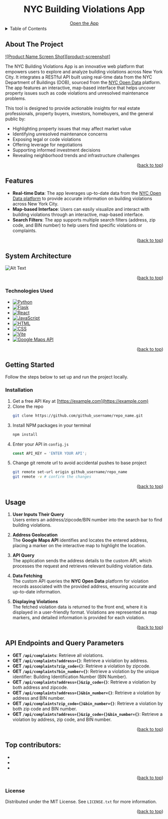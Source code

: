 <!-- Improved compatibility of back to top link: See: https://github.com/othneildrew/Best-README-Template/pull/73 -->
<a id="readme-top"></a>
<!--
*** Thanks for checking out the Best-README-Template. If you have a suggestion
*** that would make this better, please fork the repo and create a pull request
*** or simply open an issue with the tag "enhancement".
*** Don't forget to give the project a star!
*** Thanks again! Now go create something AMAZING! :D
-->



<!-- PROJECT SHIELDS -->
<!--
*** I'm using markdown "reference style" links for readability.
*** Reference links are enclosed in brackets [ ] instead of parentheses ( ).
*** See the bottom of this document for the declaration of the reference variables
*** for contributors-url, forks-url, etc. This is an optional, concise syntax you may use.
*** https://www.markdownguide.org/basic-syntax/#reference-style-links
-->
<!--
[![Contributors][contributors-shield]][contributors-url]
[![Forks][forks-shield]][forks-url]
[![Stargazers][stars-shield]][stars-url]
[![Issues][issues-shield]][issues-url]
[![MIT License][license-shield]][license-url]
[![LinkedIn][linkedin-shield]][linkedin-url]
-->

<!-- 
 PROJECT LOGO
<br />
<div align="center">
  <a href="https://github.com/github_username/repo_name">
    <img src="images/logo.png" alt="Logo" width="80" height="80">
  </a>

<h3 align="center">NYC Building Violations App</h3>

  <p align="center">
-->
<h1 align="center">NYC Building Violations App</h3>


  <!--  
    <br />
    <a href="https://github.com/github_username/repo_name"><strong>Explore the docs »</strong></a>
    <br />
    <br />
    <a href="https://github.com/github_username/repo_name">View Demo</a>
    ·
    <a href="https://github.com/github_username/repo_name/issues/new?labels=bug&template=bug-report---.md">Report Bug</a>
    ·
    <a href="https://github.com/github_username/repo_name/issues/new?labels=enhancement&template=feature-request---.md">Request Feature</a>
  </p>
</div>
-->
<div align="center">
<a href="https://github.com/MChaudhry9/Real-Estate-App">Open the App</a>
</div>


<!-- TABLE OF CONTENTS -->
<details>
  <summary>Table of Contents</summary>
  <ol>
    <li>
      <a href="#about-the-project">About The Project</a>
      <ul>
        <li><a href="#features">Features</a></li>
      </ul>
      <ul>
        <li><a href="#system-architecture">System Architecture</a></li>
      </ul>
      <ul>
        <li><a href="#technologies-used">Technologies Used</a></li>
      </ul>
    </li>
    <li>
      <a href="#getting-started">Getting Started</a>
      <ul>
        <li><a href="#installation">Installation</a></li>
      </ul>
    </li>
    <li><a href="#usage">Usage</a></li>
    <li><a href="#api-endpoints-and-query-parameters">API Endpoints and Query Parameters</a></li>
    <li><a href="#top-contributors">Top Contributors</a></li>
    <li><a href="#license">License</a></li>
  </ol>
</details>



<!-- ABOUT THE PROJECT -->
## About The Project

[![Product Name Screen Shot][product-screenshot]](https://example.com)

The NYC Building Violations App is an innovative web platform that empowers users to explore and analyze building violations across New York City. It integrates a RESTful API built using real-time data from the NYC Department of Buildings (DOB), sourced from the [NYC Open Data](https://opendata.cityofnewyork.us/) platform. The app features an interactive, map-based interface that helps uncover property issues such as code violations and unresolved maintenance problems.  

This tool is designed to provide actionable insights for real estate professionals, property buyers, investors, homebuyers, and the general public by:  

- Highlighting property issues that may affect market value  
- Identifying unresolved maintenance concerns  
- Exposing legal or code violations  
- Offering leverage for negotiations  
- Supporting informed investment decisions  
- Revealing neighborhood trends and infrastructure challenges 

<p align="right">(<a href="#readme-top">back to top</a>)</p>

## Features

- **Real-time Data**: The app leverages up-to-date data from the [NYC Open Data platform](https://opendata.cityofnewyork.us/) to provide accurate information on building violations across New York City.
- **Map-based Interface**: Users can easily visualize and interact with building violations through an interactive, map-based interface.
- **Search Filters**: The app supports multiple search filters (address, zip code, and BIN number) to help users find specific violations or complaints.

<p align="right">(<a href="#readme-top">back to top</a>)</p>

## System Architecture
![Alt Text](assets/your_image.png)
<p align="right">(<a href="#readme-top">back to top</a>)</p>

### Technologies Used

* [![Python](https://img.shields.io/badge/python-3776AB?style=for-the-badge&logo=python&logoColor=white)](https://www.python.org/)
* [![Flask](https://img.shields.io/badge/Flask-000000?style=for-the-badge&logo=flask&logoColor=white)](https://flask.palletsprojects.com/)
* [![React](https://img.shields.io/badge/react-20232A?style=for-the-badge&logo=react&logoColor=61DAFB)](https://reactjs.org/)
* [![JavaScript](https://img.shields.io/badge/javascript-F7DF1E?style=for-the-badge&logo=javascript&logoColor=black)](https://www.javascript.com/)
* [![HTML](https://img.shields.io/badge/HTML-E34F26?style=for-the-badge&logo=html5&logoColor=white)](https://developer.mozilla.org/en-US/docs/Web/HTML)
* [![CSS](https://img.shields.io/badge/css-1572B6?style=for-the-badge&logo=css3&logoColor=white)](https://developer.mozilla.org/en-US/docs/Web/CSS)
* [![Vite](https://img.shields.io/badge/Vite-646CFF?style=for-the-badge&logo=vite&logoColor=white)](https://vitejs.dev/)
* [![Google Maps API](https://img.shields.io/badge/Google_Maps_API-4285F4?style=for-the-badge&logo=google-maps&logoColor=white)](https://developers.google.com/maps)






<p align="right">(<a href="#readme-top">back to top</a>)</p>



<!-- GETTING STARTED -->
## Getting Started

Follow the steps below to set up and run the project locally.

### Installation

1. Get a free API Key at [https://example.com](https://example.com)
2. Clone the repo
   ```sh
   git clone https://github.com/github_username/repo_name.git
   ```
3. Install NPM packages in your terminal
   ```sh
   npm install
   ```
4. Enter your API in `config.js`
   ```js
   const API_KEY = 'ENTER YOUR API';
   ```
5. Change git remote url to avoid accidental pushes to base project
   ```sh
   git remote set-url origin github_username/repo_name
   git remote -v # confirm the changes
   ```

<p align="right">(<a href="#readme-top">back to top</a>)</p>



<!-- USAGE EXAMPLES -->
## Usage


1. **User Inputs Their Query**  
   Users enters an address/zipcode/BIN number into the search bar to find building violations.

2. **Address Geolocation**  
   The **Google Maps API** identifies and locates the entered address, placing a marker on the interactive map to highlight the location.

3. **API Query**  
   The application sends the address details to the custom API, which processes the request and retrieves relevant building violation data.

4. **Data Fetching**  
   The custom API queries the **NYC Open Data** platform for violation records associated with the provided address, ensuring accurate and up-to-date information.

5. **Displaying Violations**  
   The fetched violation data is returned to the front end, where it is displayed in a user-friendly format. Violations are represented as map markers, and detailed information is provided for each violation.

<p align="right">(<a href="#readme-top">back to top</a>)</p>



## API Endpoints and Query Parameters

- **GET `/api/complaints`**: Retrieve all violations.
- **GET `/api/complaints?address={}`**: Retrieve a violation by address.
- **GET `/api/complaints?zip_code={}`**: Retrieve a violation by zipcode.
- **GET `/api/complaints?bin_number={}`**: Retrieve a violation by the unique identifier: Building Identification Number (BIN Number).
- **GET `/api/complaints?address={}&zip_code={}`**: Retrieve a violation by both address and zipcode.
- **GET `/api/complaints?address={}&bin_number={}`**: Retrieve a violation by address and BIN number.
- **GET `/api/complaints?zip_code={}&bin_number={}`**: Retrieve a violation by both zip code and BIN number.
- **GET `/api/complaints?address={}&zip_code={}&bin_number={}`**: Retrieve a violation by address, zip code, and BIN number.



<p align="right">(<a href="#readme-top">back to top</a>)</p>

## Top contributors:

-
-
-

<p align="right">(<a href="#readme-top">back to top</a>)</p>


<!-- LICENSE -->
### License

Distributed under the MIT License. See `LICENSE.txt` for more information.

<p align="right">(<a href="#readme-top">back to top</a>)</p>
